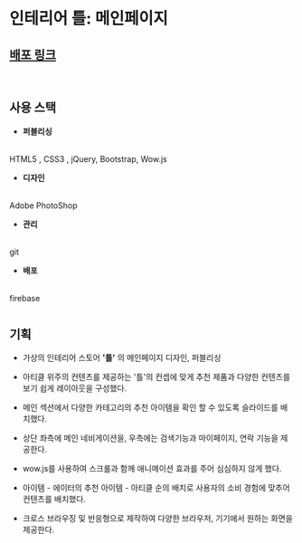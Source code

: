 # 인테리어 틀: 메인페이지
## [배포 링크](https://eeong-interior.web.app)
<br>

## 사용 스택
- **퍼블리싱** 
<br> 
HTML5 , CSS3 , jQuery, Bootstrap, Wow.js

- **디자인** 
<br> 
Adobe PhotoShop

- **관리** 
<br> 
git

- **배포** 
<br> 
firebase

# 

## 기획

- 가상의 인테리어 스토어 **'틀'** 의 메인페이지 디자인, 퍼블리싱

- 아티클 위주의 컨텐츠를 제공하는 '틀'의 컨셉에 맞게 추천 제품과 다양한 컨텐츠를 보기 쉽게 레이아웃을 구성했다.

- 메인 섹션에서 다양한 카테고리의 추천 아이템을 확인 할 수 있도록 슬라이드를 배치했다.

- 상단 좌측에 메인 네비게이션을, 우측에는 검색기능과 마이페이지, 연락 기능을 제공한다.

- wow.js를 사용하여 스크롤과 함께 애니메이션 효과를 주어 심심하지 않게 했다.

- 아이템 - 에이터의 추천 아이템 - 아티클 순의 배치로 사용자의 소비 경험에 맞추어 컨텐츠를 배치했다.

- 크로스 브라우징 및 반응형으로 제작하여 다양한 브라우저, 기기에서 원하는 화면을 제공한다.
